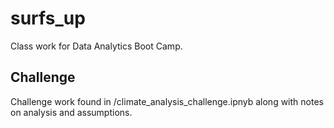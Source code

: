# surfs_up

Class work for Data Analytics Boot Camp. 

## Challenge
Challenge work found in /climate_analysis_challenge.ipnyb along with notes on analysis and assumptions.
